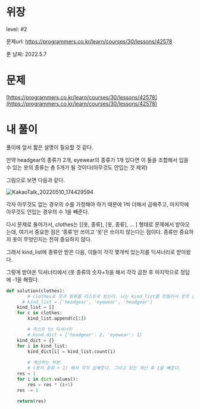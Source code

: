 # 위장

level: #2

문제url: https://programmers.co.kr/learn/courses/30/lessons/42578

푼 날짜: 2022.5.7

# 문제

[https://programmers.co.kr/learn/courses/30/lessons/42578](https://programmers.co.kr/learn/courses/30/lessons/42578)

# 내 풀이

풀이에 앞서 짧은 설명이 필요할 것 같다.

만약 headgear의 종류가 2개, eyewear의 종류가 1개 있다면 이 둘을 조합해서 입을 수 있는 옷의 종류는 총 5개가 될 것이다(아무것도 안입는 것 제외)

그림으로 보면 다음과 같다.

![KakaoTalk_20220510_174429594](https://user-images.githubusercontent.com/101965666/167589055-5bc7bf5d-90df-4360-adfc-94718abe165c.jpg)

각자 아무것도 없는 경우의 수를 가정해야 하기 때문에 1씩 더해서 곱해주고, 마지막에 아무것도 안입는 경우의 수 1을 빼준다.

다시 문제로 돌아가서, clothes는 [[옷, 종류], [옷, 종류], ... ] 형태로 문제에서 받아오는데, 여기서 중요한 점은 ‘종류’만 쓰이고 ‘옷’은 쓰이지 않는다는 점이다. 종류만 중요하지 옷이 무엇인지는 전혀 중요하지 않다. 

그래서 kind_list에 종류만 받은 다음, 이들이 각각 몇개씩 있는지를 딕셔너리로 받아왔다.

그렇게 받아온 딕셔너리에서 (옷 종류의 숫자+1)을 해서 각각 곱한 후 마지막으로 정답에 -1을 해줬다. 

```python
def solution(clothes):
		# clothes로 옷과 종류를 리스트로 받는다. 나는 kind_list를 만들어서 옷의 종류만 넣었다.
	  # kind_list = ['headgear', 'eyewear', 'headgear']
    kind_list = []
    for c in clothes: 
        kind_list.append(c[1])

		# 리스트 to 딕셔너리
		# kind_dict = {'headgear': 2, 'eyewear': 1}
    kind_dict = {}
    for i in kind_list:
        kind_dict[i] = kind_list.count(i)
		
		# 계산하는 부분. 
		# (옷의 종류 + 1) 해서 각각 곱해준다. 그리고 모든 계산 후 1을 빼준다.
    res = 1
    for i in dict.values():
        res = res * (i+1)
    res -= 1

    return(res)
```